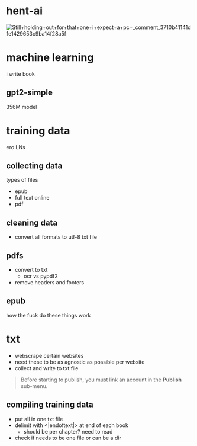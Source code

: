 # hent-ai



![Still+holding+out+for+that+one+i+expect+a+pc+_comment_3710b41141d1e1429653c9ba14f28a5f](https://user-images.githubusercontent.com/82014432/206927551-adef95cc-ef32-48f6-9595-17d01824ff3d.jpg)

# machine learning

i write book 

## gpt2-simple

356M model




# training data

ero LNs

## collecting data
types of files

 - epub
 - full text online
 - pdf

## cleaning data

 - convert all formats to utf-8 txt file

## pdfs

- convert to txt
	- ocr vs pypdf2
- remove headers and footers

## epub

how the fuck do these things work


# txt

 - webscrape certain websites
 - need these to be as agnostic as possible per website
 - collect and write to txt file

> Before starting to publish, you must link an account in the **Publish** sub-menu.

## compiling training data


- put all in one txt file
- delimit with  <|endoftext|> at end of each book
	- should be per chapter? need to read 
- check if needs to be one file or can be a dir

